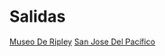 # Salidas

[Museo De Ripley](Museo%20De%20Ripley%20y%20Cera%201.md)
[San Jose Del Pacífico](San%20Jose%20Del%20Pacifico.md)